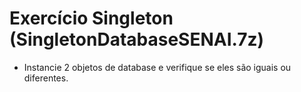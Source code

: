 # Exercício Singleton (SingletonDatabaseSENAI.7z)
- Instancie 2 objetos de database e verifique se eles são iguais ou diferentes.